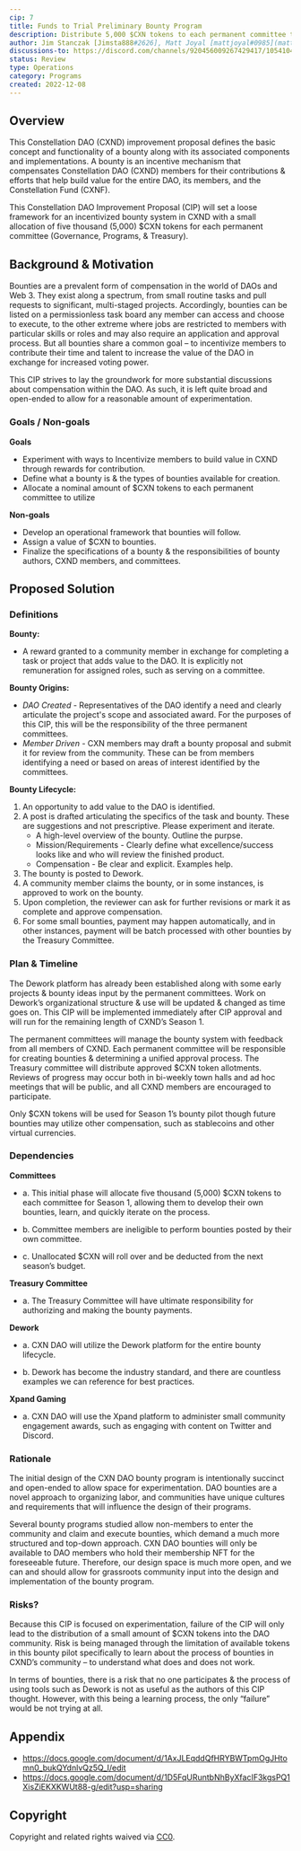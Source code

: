 ```yaml
---
cip: 7
title: Funds to Trial Preliminary Bounty Program
description: Distribute 5,000 $CXN tokens to each permanent committee to develop & award a bounty pilot program for the remainder of Season 1. 
author: Jim Stanczak [Jimsta888#2626], Matt Joyal [mattjoyal#0985](mattjoyal)
discussions-to: https://discord.com/channels/920456009267429417/1054104061009469465
status: Review
type: Operations
category: Programs
created: 2022-12-08
---
```



## Overview

This Constellation DAO (CXND) improvement proposal defines the basic concept and functionality of a bounty along with its associated components and implementations. A bounty is an incentive mechanism that compensates Constellation DAO (CXND) members for their contributions & efforts that help build value for the entire DAO, its members, and the Constellation Fund (CXNF). 

This Constellation DAO Improvement Proposal (CIP) will set a loose framework for an incentivized bounty system in CXND with a small allocation of five thousand (5,000) $CXN tokens for each permanent committee (Governance, Programs, & Treasury). 

## Background & Motivation

Bounties are a prevalent form of compensation in the world of DAOs and Web 3. They exist along a spectrum, from small routine tasks and pull requests to significant, multi-staged projects. Accordingly, bounties can be listed on a permissionless task board any member can access and choose to execute, to the other extreme where jobs are restricted to members with particular skills or roles and may also require an application and approval process. But all bounties share a common goal – to incentivize members to contribute their time and talent to increase the value of the DAO in exchange for increased voting power.

This CIP strives to lay the groundwork for more substantial discussions about compensation within the DAO. As such, it is left quite broad and open-ended to allow for a reasonable amount of experimentation. 

### Goals / Non-goals

**Goals**

  - Experiment with ways to Incentivize members to build value in CXND through rewards for contribution. 
  - Define what a bounty is & the types of bounties available for creation.
  - Allocate a nominal amount of $CXN tokens to each permanent committee to utilize

**Non-goals**

  - Develop an operational framework that bounties will follow.
  - Assign a value of $CXN to bounties.
  - Finalize the specifications of a bounty & the responsibilities of bounty authors, CXND members, and committees.

## Proposed Solution

### Definitions

**Bounty:**

  - A reward granted to a community member in exchange for completing a task or project that adds value to the DAO. It is explicitly not remuneration for assigned roles, such as serving on a committee.

**Bounty Origins:**

  - _DAO Created_ - Representatives of the DAO identify a need and clearly articulate the project's scope and associated award. For the purposes of this CIP, this will be the responsibility of the three permanent committees.
  - _Member Driven_ - CXN members may draft a bounty proposal and submit it for review from the community. These can be from members identifying a need or based on areas of interest identified by the committees.

**Bounty Lifecycle:**

1. An opportunity to add value to the DAO is identified.
2. A post is drafted articulating the specifics of the task and bounty. These are suggestions and not prescriptive. Please experiment and iterate.
    - A high-level overview of the bounty. Outline the purpse. 
    - Mission/Requirements - Clearly define what excellence/success looks like and who will review the finished product.
    - Compensation - Be clear and explicit. Examples help.
3. The bounty is posted to Dework.
4. A community member claims the bounty, or in some instances, is approved to work on the bounty.
5. Upon completion, the reviewer can ask for further revisions or mark it as complete and approve compensation.
6. For some small bounties, payment may happen automatically, and in other instances, payment will be batch processed with other bounties by the Treasury Committee.

### Plan & Timeline

The Dework platform has already been established along with some early projects & bounty ideas input by the permanent committees. Work on Dework’s organizational structure & use will be updated & changed as time goes on. This CIP will be implemented immediately after CIP approval and will run for the remaining length of CXND’s Season 1. 

The permanent committees will manage the bounty system with feedback from all members of CXND. Each permanent committee will be responsible for creating bounties & determining a unified approval process. The Treasury committee will distribute approved $CXN token allotments. Reviews of progress may occur both in bi-weekly town halls and ad hoc meetings that will be public, and all CXND members are encouraged to participate. 

Only $CXN tokens will be used for Season 1’s bounty pilot though future bounties may utilize other compensation, such as stablecoins and other virtual currencies.

### Dependencies

**Committees**

  - a. This initial phase will allocate five thousand (5,000) $CXN tokens to each committee for Season 1, allowing them to develop their own bounties, learn, and quickly iterate on the process.

  - b. Committee members are ineligible to perform bounties posted by their own committee.

  - c. Unallocated $CXN will roll over and be deducted from the next season’s budget.

**Treasury Committee**

  - a. The Treasury Committee will have ultimate responsibility for authorizing and making the bounty payments.

**Dework**

  - a. CXN DAO will utilize the Dework platform for the entire bounty lifecycle.

  - b. Dework has become the industry standard, and there are countless examples we can reference for best practices.

**Xpand Gaming**

  - a. CXN DAO will use the Xpand platform to administer small community engagement awards, such as engaging with content on Twitter and Discord.

### Rationale

The initial design of the CXN DAO bounty program is intentionally succinct and open-ended to allow space for experimentation. DAO bounties are a novel approach to organizing labor, and communities have unique cultures and requirements that will influence the design of their programs.

Several bounty programs studied allow non-members to enter the community and claim and execute bounties, which demand a much more structured and top-down approach. CXN DAO bounties will only be available to DAO members who hold their membership NFT for the foreseeable future. Therefore, our design space is much more open, and we can and should allow for grassroots community input into the design and implementation of the bounty program.

### Risks?

Because this CIP is focused on experimentation, failure of the CIP will only lead to the distribution of a small amount of $CXN tokens into the DAO community. Risk is being managed through the limitation of available tokens in this bounty pilot specifically to learn about the process of bounties in CXND’s community – to understand what does and does not work. 

In terms of bounties, there is a risk that no one participates & the process of using tools such as Dework is not as useful as the authors of this CIP thought. However, with this being a learning process, the only “failure” would be not trying at all. 

## Appendix

  -  <https://docs.google.com/document/d/1AxJLEqddQfHRYBWTpmOgJHtomn0_bukQYdnlvQz5Q_I/edit>
  -  <https://docs.google.com/document/d/1D5FqURuntbNhByXfacIF3kgsPQ1XisZiEKXKWUt88-g/edit?usp=sharing>


## Copyright

Copyright and related rights waived via [CC0](../LICENSE.md).
